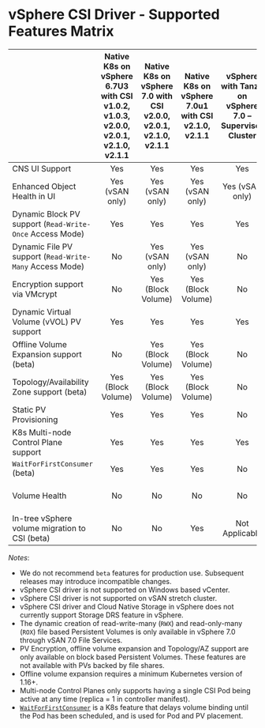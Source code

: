 <!-- markdownlint-disable MD033 -->

# vSphere CSI Driver - Supported Features Matrix

|                                                          | **Native K8s on vSphere 6.7U3 with CSI v1.0.2, v1.0.3, v2.0.0, v2.0.1, v2.1.0, v2.1.1** | **Native K8s on vSphere 7.0 with CSI v2.0.0, v2.0.1, v2.1.0, v2.1.1** | **Native K8s on vSphere 7.0u1 with CSI v2.1.0, v2.1.1** | **vSphere with Tanzu on vSphere 7.0 – Supervisor Cluster** | **vSphere with Tanzu on vSphere 7.0u1 – Supervisor Cluster** | **vSphere with Tanzu on vSphere 7.0 – TKG Service ‘Guest’ Cluster** | **vSphere with Tanzu on vSphere 7.0u1 – TKG Service ‘Guest’ Cluster** |
|----------------------------------------------------------|:-------------------------------------------------------------------------------:|:-------------------------------------------------------------:|:-----------------------------------------------:|:----------------------------------------------------------:|:------------------------------------------------------------:|:-------------------------------------------------------------------:|:---------------------------------------------------------------------:|
| CNS UI Support                                           | Yes                                                                             | Yes                                                           | Yes                                             | Yes                                                        | Yes                                                          | Yes                                                                 | Yes                                                                   |
| Enhanced Object Health in UI                             | Yes (vSAN only)                                                                 | Yes (vSAN only)                                               | Yes (vSAN only)                                 | Yes (vSAN only)                                            | Yes (vSAN only)                                              | Yes (vSAN only)                                                     | Yes (vSAN only)                                                       |
| Dynamic Block PV support (`Read-Write-Once` Access Mode) | Yes                                                                             | Yes                                                           | Yes                                             | Yes                                                        | Yes                                                          | Yes                                                                 | Yes                                                                   |
| Dynamic File PV support (`Read-Write-Many` Access Mode)  | No                                                                              | Yes (vSAN only)                                               | Yes (vSAN only)                                 | No                                                         | No                                                           | No                                                                  | No                                                                    |
| Encryption support via VMcrypt                           | No                                                                              | Yes (Block Volume)                                            | Yes (Block Volume)                              | No                                                         | No                                                           | No                                                                  | No                                                                    |
| Dynamic Virtual Volume (vVOL) PV support                 | Yes                                                                             | Yes                                                           | Yes                                             | Yes                                                        | Yes                                                          | Yes                                                                 | Yes                                                                   |
| Offline Volume Expansion support (beta)                  | No                                                                              | Yes (Block Volume)                                            | Yes (Block Volume)                              | No                                                         | No                                                           | No                                                                  | Yes (Block Volume)                                                    |
| Topology/Availability Zone support (beta)                | Yes (Block Volume)                                                              | Yes (Block Volume)                                            | Yes (Block Volume)                              | No                                                         | No                                                           | No                                                                  | No                                                                    |
| Static PV Provisioning                                   | Yes                                                                             | Yes                                                           | Yes                                             | No                                                         | Yes                                                          | Yes                                                                 | Yes                                                                   |
| K8s Multi-node Control Plane support                     | Yes                                                                             | Yes                                                           | Yes                                             | Yes                                                        | Yes                                                          | Yes                                                                 | Yes                                                                   |
| `WaitForFirstConsumer` (beta)                            | Yes                                                                             | Yes                                                           | Yes                                             | No                                                         | No                                                           | No                                                                  | No                                                                    |
| Volume Health                                            | No                                                                              | No                                                            | No                                              | No                                                         | Yes (Block Volume)                                           | No                                                                  | Yes (Block Volume)                                                    |
| In-tree vSphere volume migration to CSI (beta)           | No                                                                              | No                                                            | Yes                                             | Not Applicable                                             | Not Applicable                                               | Not Applicable                                                      | Not Applicable                                                        |

_Notes_:

* We do not recommend `beta` features for production use. Subsequent releases may introduce incompatible changes.
* vSphere CSI driver is not supported on Windows based vCenter.
* vSphere CSI driver is not supported on vSAN stretch cluster.
* vSphere CSI driver and Cloud Native Storage in vSphere does not currently support Storage DRS feature in vSphere.
* The dynamic creation of read-write-many (`RWX`) and read-only-many (`ROX`) file based Persistent Volumes is only available in vSphere 7.0 through vSAN 7.0 File Services.
* PV Encryption, offline volume expansion and Topology/AZ support are only available on block based Persistent Volumes. These features are not available with PVs backed by file shares.
* Offline volume expansion requires a minimum Kubernetes version of 1.16+.
* Multi-node Control Planes only supports having a single CSI Pod being active at any time (replica = 1 in controller manifest).
* [`WaitForFirstConsumer`](https://kubernetes.io/docs/concepts/storage/storage-classes/) is a K8s feature that delays volume binding until the Pod has been scheduled, and is used for Pod and PV placement.
